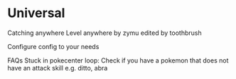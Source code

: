 # Universal
Catching anywhere Level anywhere by zymu edited by toothbrush

Configure config to your needs

FAQs 
Stuck in pokecenter loop: Check if you have a pokemon that does not have an attack skill e.g. ditto, abra
